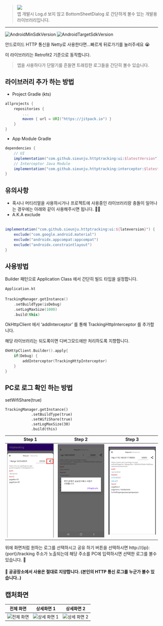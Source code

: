 > [![](https://jitpack.io/v/sieunju/httptracking.svg)](https://jitpack.io/#sieunju/httptracking)   
> 앱 개발시 Log.d 보지 않고 BottomSheetDialog 로 간단하게 볼수 있는 개발용 라이브러리입니다.
---
![AndroidMinSdkVersion](https://img.shields.io/badge/minSdkVersion-21-green.svg) ![AndroidTargetSdkVersion](https://img.shields.io/badge/targetSdkVersion-32-brightgreen.svg)

안드로이드 HTTP 통신을 Netty로 사용한다면...빠르게 뒤로가기를 눌러주세요 😭

이 라이브러리는 Retrofit2 기준으로 동작합니다.

> 앱을 사용하다가 단말기를 흔들면 트래킹한 로그들을 간단히 볼수 있습니다.

## 라이브러리 추가 하는 방법

- Project Gradle (kts)

```groovy
allprojects {
    repositories {
        ...
        maven { url = URI("https://jitpack.io") }
    }
}
```

- App Module Gradle

```groovy
dependencies {
    // UI
    implementation("com.github.sieunju.httptracking:ui:$latestVersion")
    // Interceptor Java Module
    implementation("com.github.sieunju.httptracking:interceptor:$latestVersion")
}
```

## 유의사항
- 혹시나 머티리얼을 사용하시거나 프로젝트에 사용중인 라이브러리랑 충돌이 일어나는 경우에는 아래와 같이 사용해주시면 됩니다. 🙇‍♂️
- A.K.A exclude
```groovy

implementation("com.github.sieunju.httptracking:ui:${lateversion}") {
    exclude("com.google.android.material")
    exclude("androidx.appcompat:appcompat")
    exclude("androidx.constraintlayout")
}
```

## 사용방법

Builder 패턴으로 Application Class 에서 간단히 빌드 타입을 설정합니다.

```kotlin
Application.kt

TrackingManager.getInstance()
    .setBuildType(isDebug)
    .setLogMaxSize(1000)
    .build(this)
```

OkHttpClient 에서 ‘addInterceptor’ 를 통해 TrackingHttpInterceptor 를 추가합니다.

해당 라이브러리는 되도록이면 디버그모드에만 처리하도록 지향합니다.

```kotlin
OkHttpClient.Builder().apply{
    if(Debug) {
        addInterceptor(TrackingHttpInterceptor)
    }
}
```

## PC로 로그 확인 하는 방법

setWifiShare(true)
```
TrackingManager.getInstance()
            .setBuildType(true)
            .setWifiShare(true)
            .setLogMaxSize(30)
            .build(this)
```
|Step 1|Step 2|Step 3|
|--|--|--|
|![Step1](https://raw.githubusercontent.com/sieunju/httptracking/develop/storage/example_wifi_share_1.png)|![Step2](https://raw.githubusercontent.com/sieunju/httptracking/develop/storage/example_wifi_share_2.png)|![Step3](https://raw.githubusercontent.com/sieunju/httptracking/develop/storage/example_wifi_share_3.png)|

위에 화면처럼 원하는 로그를 선택하시고 공유 하기 버튼을 선택하시면 http://{ip}:{port}/tracking 주소가 노출되는데 해당 주소를 PC에 입력하시면 선택한 로그를 볼수 있습니다. 🤩

#### 🙏 공공장소에서 사용은 절대로 지양합니다. (본인의 HTTP 통신 로그를 누군가 볼수 있습니다..)


## 캡처화면
|전체 화면|상세화면 1|상세화면 2|
|-|-|-|   
|![전체 화면](https://user-images.githubusercontent.com/33802191/166390208-4d42dbcc-b082-4f9f-94d4-4afc13901eb1.png)|![상세 화면 1](https://user-images.githubusercontent.com/33802191/166390217-ede0ee13-8b79-4c30-b603-0814b4f0f92e.png)|![상세 화면 2](https://user-images.githubusercontent.com/33802191/166390225-a0a1ad62-4855-4435-90c0-720585752bc8.png)


